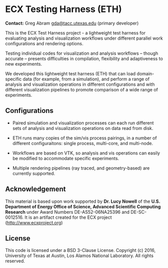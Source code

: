 # ECX Testing Harness (ETH) 

**Contact:** Greg Abram gda@tacc.utexas.edu (primary developer)

This is the ECX Test Harness project - a lightweight test harness for evaluating analysis and visualization workflows under different parallel work configurations and rendering options.

Testing individual codes for visualization and analysis workflows – though accurate – presents difficulties in compilation, flexibility and adaptiveness to new experiments.

We developed this lightweight test harness (ETH) that can load domain-specific data (for example, from a simulation), and perform a range of analysis and visualization operations in different configurations and with different visualization pipelines to promote comparison of a wide range of experiments.

## Configurations

* Paired simulation and visualization processes can each run different sets of analysis and visualization operations on data read from disk.

* ETH runs many copies of the sim/vis process pairings, in a number of different configuraitons: single process, multi-core, and multi-node.

* Workflows are based on VTK, so analysis and vis operations can easily be modified to accommodate specific experiments.

* Multiple rendering pipelines (ray traced, and geometry-based) are currently supported.

## Acknowledgement 

This material is based upon work supported by **Dr. Lucy Nowell** of the **U.S. Department of Energy Office of Science, Advanced Scientific 
Computing Research** under Award Numbers DE-AS52-06NA25396 and DE-SC-0012516. It is an artifact created for the ECX project (http://www.ecxproject.org)

## License

This code is licensed under a BSD 3-Clause License. Copyright (c) 2016, University of Texas at Austin, Los Alamos National Laboratory. All rights reserved. 
